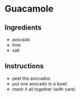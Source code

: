 # Guacamole
## Ingredients
* avocado
* lime
* salt
## Instructions 
* peel the avocados
* put one avocado in a bowl
* mash it all together (with care)

